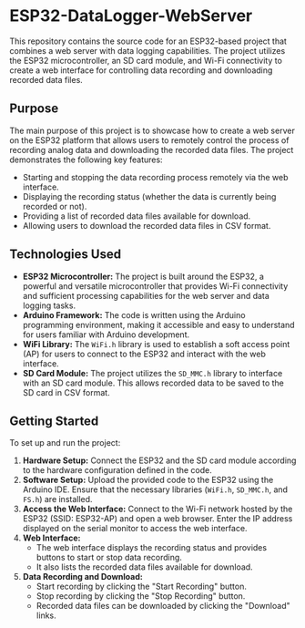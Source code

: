 # ESP32-DataLogger-WebServer
This repository contains the source code for an ESP32-based project that combines a web server with data logging capabilities. The project utilizes the ESP32 microcontroller, an SD card module, and Wi-Fi connectivity to create a web interface for controlling data recording and downloading recorded data files.
## Purpose
The main purpose of this project is to showcase how to create a web server on the ESP32 platform that allows users to remotely control the process of recording analog data and downloading the recorded data files. The project demonstrates the following key features:
- Starting and stopping the data recording process remotely via the web interface.
- Displaying the recording status (whether the data is currently being recorded or not).
- Providing a list of recorded data files available for download.
- Allowing users to download the recorded data files in CSV format.

## Technologies Used
- **ESP32 Microcontroller:** The project is built around the ESP32, a powerful and versatile microcontroller that provides Wi-Fi connectivity and sufficient processing capabilities for the web server and data logging tasks.
- **Arduino Framework:** The code is written using the Arduino programming environment, making it accessible and easy to understand for users familiar with Arduino development.
- **WiFi Library:** The `WiFi.h` library is used to establish a soft access point (AP) for users to connect to the ESP32 and interact with the web interface.
- **SD Card Module:** The project utilizes the `SD_MMC.h` library to interface with an SD card module. This allows recorded data to be saved to the SD card in CSV format.

## Getting Started
To set up and run the project:
1. **Hardware Setup:** Connect the ESP32 and the SD card module according to the hardware configuration defined in the code.
2. **Software Setup:** Upload the provided code to the ESP32 using the Arduino IDE. Ensure that the necessary libraries (`WiFi.h`, `SD_MMC.h`, and `FS.h`) are installed.
3. **Access the Web Interface:** Connect to the Wi-Fi network hosted by the ESP32 (SSID: ESP32-AP) and open a web browser. Enter the IP address displayed on the serial monitor to access the web interface.
4. **Web Interface:**
   - The web interface displays the recording status and provides buttons to start or stop data recording.
   - It also lists the recorded data files available for download.
5. **Data Recording and Download:**
   - Start recording by clicking the "Start Recording" button.
   - Stop recording by clicking the "Stop Recording" button.
   - Recorded data files can be downloaded by clicking the "Download" links.
